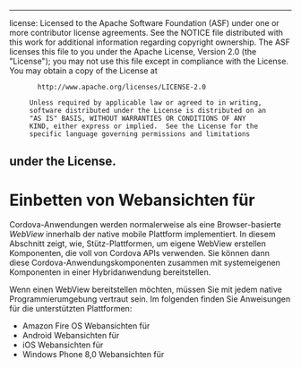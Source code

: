 * * *

license: Licensed to the Apache Software Foundation (ASF) under one or more contributor license agreements. See the NOTICE file distributed with this work for additional information regarding copyright ownership. The ASF licenses this file to you under the Apache License, Version 2.0 (the "License"); you may not use this file except in compliance with the License. You may obtain a copy of the License at

           http://www.apache.org/licenses/LICENSE-2.0
    
         Unless required by applicable law or agreed to in writing,
         software distributed under the License is distributed on an
         "AS IS" BASIS, WITHOUT WARRANTIES OR CONDITIONS OF ANY
         KIND, either express or implied.  See the License for the
         specific language governing permissions and limitations
    

## under the License.

# Einbetten von Webansichten für

Cordova-Anwendungen werden normalerweise als eine Browser-basierte *WebView* innerhalb der native mobile Plattform implementiert. In diesem Abschnitt zeigt, wie, Stütz-Plattformen, um eigene WebView erstellen Komponenten, die voll von Cordova APIs verwenden. Sie können dann diese Cordova-Anwendungskomponenten zusammen mit systemeigenen Komponenten in einer Hybridanwendung bereitstellen.

Wenn einen WebView bereitstellen möchten, müssen Sie mit jedem native Programmierumgebung vertraut sein. Im folgenden finden Sie Anweisungen für die unterstützten Plattformen:

*   Amazon Fire OS Webansichten für
*   Android Webansichten für
*   iOS Webansichten für
*   Windows Phone 8,0 Webansichten für